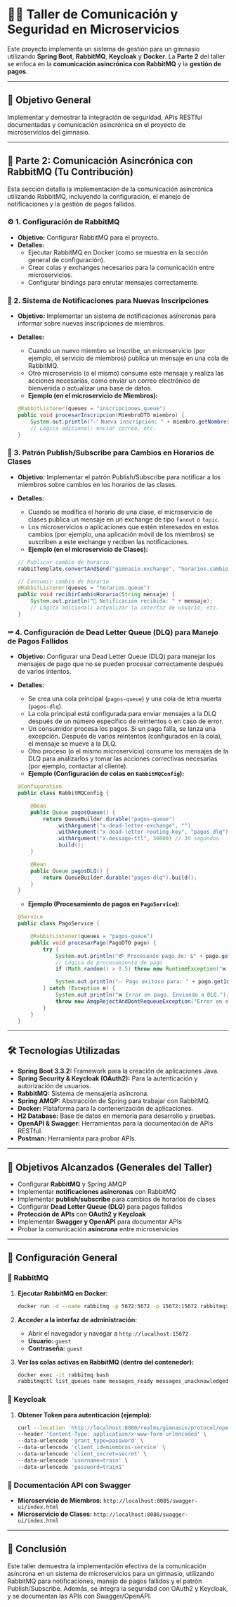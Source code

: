 # 🏋️‍♂️ Taller de Comunicación y Seguridad en Microservicios

Este proyecto implementa un sistema de gestión para un gimnasio utilizando **Spring Boot**, **RabbitMQ**, **Keycloak** y **Docker**. La **Parte 2** del taller se enfoca en la **comunicación asincrónica con RabbitMQ** y la **gestión de pagos**.

---

## 🎯 Objetivo General

Implementar y demostrar la integración de seguridad, APIs RESTful documentadas y comunicación asincrónica en el proyecto de microservicios del gimnasio.

---

## 📝 Parte 2: Comunicación Asincrónica con RabbitMQ (Tu Contribución)

Esta sección detalla la implementación de la comunicación asincrónica utilizando RabbitMQ, incluyendo la configuración, el manejo de notificaciones y la gestión de pagos fallidos.

### ⚙️ 1. Configuración de RabbitMQ

*   **Objetivo:** Configurar RabbitMQ para el proyecto.
*   **Detalles:**
    *   Ejecutar RabbitMQ en Docker (como se muestra en la sección general de configuración).
    *   Crear colas y exchanges necesarios para la comunicación entre microservicios.
    *   Configurar bindings para enrutar mensajes correctamente.

### 🔔 2. Sistema de Notificaciones para Nuevas Inscripciones

*   **Objetivo:** Implementar un sistema de notificaciones asíncronas para informar sobre nuevas inscripciones de miembros.
*   **Detalles:**
    *   Cuando un nuevo miembro se inscribe, un microservicio (por ejemplo, el servicio de miembros) publica un mensaje en una cola de RabbitMQ.
    *   Otro microservicio (o el mismo) consume este mensaje y realiza las acciones necesarias, como enviar un correo electrónico de bienvenida o actualizar una base de datos.
    *   **Ejemplo (en el microservicio de Miembros):**

    ```java
    @RabbitListener(queues = "inscripciones.queue")
    public void procesarInscripcion(MiembroDTO miembro) {
        System.out.println("✅ Nueva inscripción: " + miembro.getNombre());
        // Lógica adicional: enviar correo, etc.
    }
    ```

### 🔄 3. Patrón Publish/Subscribe para Cambios en Horarios de Clases

*   **Objetivo:** Implementar el patrón Publish/Subscribe para notificar a los miembros sobre cambios en los horarios de las clases.
*   **Detalles:**
    *   Cuando se modifica el horario de una clase, el microservicio de clases publica un mensaje en un exchange de tipo `fanout` o `topic`.
    *   Los microservicios o aplicaciones que estén interesados en estos cambios (por ejemplo, una aplicación móvil de los miembros) se suscriben a este exchange y reciben las notificaciones.
    *   **Ejemplo (en el microservicio de Clases):**

    ```java
    // Publicar cambio de horario
    rabbitTemplate.convertAndSend("gimnasio.exchange", "horarios.cambio", "Horario cambiado: " + clase.getNombre());

    // Consumir cambio de horario
    @RabbitListener(queues = "horarios.queue")
    public void recibirCambioHorario(String mensaje) {
        System.out.println("📅 Notificación recibida: " + mensaje);
        // Lógica adicional: actualizar la interfaz de usuario, etc.
    }
    ```

### ⚰️ 4. Configuración de Dead Letter Queue (DLQ) para Manejo de Pagos Fallidos

*   **Objetivo:** Configurar una Dead Letter Queue (DLQ) para manejar los mensajes de pago que no se pueden procesar correctamente después de varios intentos.
*   **Detalles:**
    *   Se crea una cola principal (`pagos-queue`) y una cola de letra muerta (`pagos-dlq`).
    *   La cola principal está configurada para enviar mensajes a la DLQ después de un número específico de reintentos o en caso de error.
    *   Un consumidor procesa los pagos. Si un pago falla, se lanza una excepción. Después de varios reintentos (configurados en la cola), el mensaje se mueve a la DLQ.
    *   Otro proceso (o el mismo microservicio) consume los mensajes de la DLQ para analizarlos y tomar las acciones correctivas necesarias (por ejemplo, contactar al cliente).
    *   **Ejemplo (Configuración de colas en `RabbitMQConfig`):**

    ```java
    @Configuration
    public class RabbitMQConfig {

        @Bean
        public Queue pagosQueue() {
            return QueueBuilder.durable("pagos-queue")
                .withArgument("x-dead-letter-exchange", "")
                .withArgument("x-dead-letter-routing-key", "pagos-dlq")
                .withArgument("x-message-ttl", 30000) // 30 segundos
                .build();
        }

        @Bean
        public Queue pagosDLQ() {
            return QueueBuilder.durable("pagos-dlq").build();
        }
    }
    ```
    *   **Ejemplo (Procesamiento de pagos en `PagoService`):**

    ```java
    @Service
    public class PagoService {

        @RabbitListener(queues = "pagos-queue")
        public void procesarPago(PagoDTO pago) {
            try {
                System.out.println("💳 Procesando pago de: $" + pago.getMonto());
                // Lógica de procesamiento de pago
                if (Math.random() > 0.5) throw new RuntimeException("❌ Error en el pago");

                System.out.println("✅ Pago exitoso para: " + pago.getIdMiembro());
            } catch (Exception e) {
                System.out.println("❌ Error en pago. Enviando a DLQ.");
                throw new AmqpRejectAndDontRequeueException("Error en el pago, enviando a DLQ", e);
            }
        }
    }
    ```

---

## 🛠️ Tecnologías Utilizadas

-   **Spring Boot 3.3.2:** Framework para la creación de aplicaciones Java.
-   **Spring Security & Keycloak (OAuth2):** Para la autenticación y autorización de usuarios.
-   **RabbitMQ:** Sistema de mensajería asíncrona.
-   **Spring AMQP:** Abstracción de Spring para trabajar con RabbitMQ.
-   **Docker:** Plataforma para la contenerización de aplicaciones.
-   **H2 Database:** Base de datos en memoria para desarrollo y pruebas.
-   **OpenAPI & Swagger:** Herramientas para la documentación de APIs RESTful.
-   **Postman:** Herramienta para probar APIs.

---

## 🚀 Objetivos Alcanzados (Generales del Taller)

*   Configurar **RabbitMQ** y Spring AMQP
*   Implementar **notificaciones asíncronas** con RabbitMQ
*   Implementar **publish/subscribe** para cambios de horarios de clases
*   Configurar **Dead Letter Queue (DLQ)** para pagos fallidos
*   **Protección de APIs** con **OAuth2 y Keycloak**
*   Implementar **Swagger y OpenAPI** para documentar APIs
*   Probar la comunicación **asíncrona** entre microservicios

---

## 🔧 Configuración General

### 🐰 RabbitMQ

1.  **Ejecutar RabbitMQ en Docker:**

    ```bash
    docker run -d --name rabbitmq -p 5672:5672 -p 15672:15672 rabbitmq:3.13-management
    ```
2.  **Acceder a la interfaz de administración:**

    *   Abrir el navegador y navegar a `http://localhost:15672`
    *   **Usuario:** `guest`
    *   **Contraseña:** `guest`
3.  **Ver las colas activas en RabbitMQ (dentro del contenedor):**

    ```bash
    docker exec -it rabbitmq bash
    rabbitmqctl list_queues name messages_ready messages_unacknowledged
    ```

### 🔑 Keycloak

1.  **Obtener Token para autenticación (ejemplo):**

    ```bash
    curl --location 'http://localhost:8080/realms/gimnasio/protocol/openid-connect/token' \
    --header 'Content-Type: application/x-www-form-urlencoded' \
    --data-urlencode 'grant_type=password' \
    --data-urlencode 'client_id=miembros-service' \
    --data-urlencode 'client_secret=secret' \
    --data-urlencode 'username=train' \
    --data-urlencode 'password=train1'
    ```

### 📄 Documentación API con Swagger

*   **Microservicio de Miembros:** `http://localhost:8085/swagger-ui/index.html`
*   **Microservicio de Clases:** `http://localhost:8086/swagger-ui/index.html`

---

## 📌 Conclusión

Este taller demuestra la implementación efectiva de la comunicación asíncrona en un sistema de microservicios para un gimnasio, utilizando RabbitMQ para notificaciones, manejo de pagos fallidos y el patrón Publish/Subscribe. Además, se integra la seguridad con OAuth2 y Keycloak, y se documentan las APIs con Swagger/OpenAPI.
